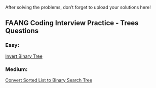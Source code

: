 After solving the problems, don’t forget to upload your solutions here!

## FAANG Coding Interview Practice - Trees Questions

### Easy:
[Invert Binary Tree](https://leetcode.com/problems/invert-binary-tree/description/)

### Medium:
[Convert Sorted List to Binary Search Tree](https://leetcode.com/problems/convert-sorted-list-to-binary-search-tree/description/)